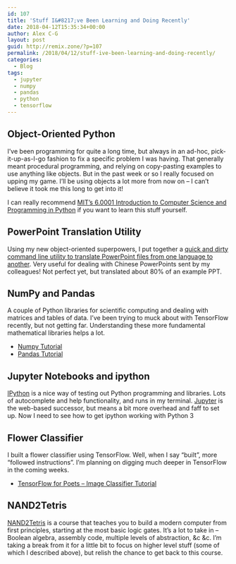 ```yaml
---
id: 107
title: 'Stuff I&#8217;ve Been Learning and Doing Recently'
date: 2018-04-12T15:35:34+00:00
author: Alex C-G
layout: post
guid: http://remix.zone/?p=107
permalink: /2018/04/12/stuff-ive-been-learning-and-doing-recently/
categories:
  - Blog
tags:
  - jupyter
  - numpy
  - pandas
  - python
  - tensorflow
---
```

## Object-Oriented Python

I&#8217;ve been programming for quite a long time, but always in an ad-hoc, pick-it-up-as-I-go fashion to fix a specific problem I was having. That generally meant procedural programming, and relying on copy-pasting examples to use anything like objects. But in the past week or so I really focused on upping my game. I&#8217;ll be using objects a lot more from now on &#8211; I can&#8217;t believe it took me this long to get into it!

I can really recommend [MIT&#8217;s 6.0001 Introduction to Computer Science and Programming in Python](https://ocw.mit.edu/courses/electrical-engineering-and-computer-science/6-0001-introduction-to-computer-science-and-programming-in-python-fall-2016/) if you want to learn this stuff yourself.

## PowerPoint Translation Utility

Using my new object-oriented superpowers, I put together a [quick and dirty command line utility to translate PowerPoint files from one language to another](https://github.com/alexcg1/transppt/). Very useful for dealing with Chinese PowerPoints sent by my colleagues! Not perfect yet, but translated about 80% of an example PPT.

## NumPy and Pandas

A couple of Python libraries for scientific computing and dealing with matrices and tables of data. I&#8217;ve been trying to muck about with TensorFlow recently, but not getting far. Understanding these more fundamental mathematical libraries helps a lot.

  * [Numpy Tutorial](https://www.youtube.com/embed/lKcwuPnSHIQ?start=1586&autoplay=1)
  * [Pandas Tutorial](https://www.youtube.com/watch?v=6ohWS7J1hVA)

## Jupyter Notebooks and ipython

[IPython](https://ipython.org/) is a nice way of testing out Python programming and libraries. Lots of autocomplete and help functionality, and runs in my terminal. [Jupyter](https://jupyter.org/) is the web-based successor, but means a bit more overhead and faff to set up. Now I need to see how to get ipython working with Python 3

## Flower Classifier

I built a flower classifier using TensorFlow. Well, when I say &#8220;built&#8221;, more &#8220;followed instructions&#8221;. I&#8217;m planning on digging much deeper in TensorFlow in the coming weeks.

  * [TensorFlow for Poets &#8211; Image Classifier Tutorial](https://codelabs.developers.google.com/codelabs/tensorflow-for-poets)

## NAND2Tetris

[NAND2Tetris](https://www.coursera.org/learn/build-a-computer) is a course that teaches you to build a modern computer from first principles, starting at the most basic logic gates. It&#8217;s a lot to take in &#8211; Boolean algebra, assembly code, multiple levels of abstraction, &c &c. I&#8217;m taking a break from it for a little bit to focus on higher level stuff (some of which I described above), but relish the chance to get back to this course.